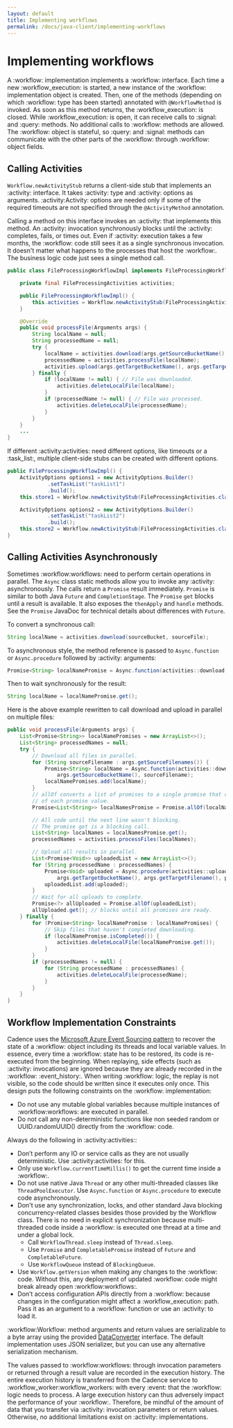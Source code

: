 ```yaml
---
layout: default
title: Implementing workflows
permalink: /docs/java-client/implementing-workflows
---
```


# Implementing workflows

A :workflow: implementation implements a :workflow: interface. Each time a new :workflow_execution: is started,
a new instance of the :workflow: implementation object is created. Then, one of the methods
(depending on which :workflow: type has been started) annotated with `@WorkflowMethod` is invoked. As soon as this method
returns, the :workflow_execution: is closed. While :workflow_execution: is open, it can receive calls to :signal: and :query: methods.
No additional calls to :workflow: methods are allowed. The :workflow: object is stateful, so :query: and :signal: methods
can communicate with the other parts of the :workflow: through :workflow: object fields.

## Calling Activities

`Workflow.newActivityStub` returns a client-side stub that implements an :activity: interface.
It takes :activity: type and :activity: options as arguments. :activity:Activity: options are needed only if some of the required
timeouts are not specified through the `@ActivityMethod` annotation.

Calling a method on this interface invokes an :activity: that implements this method.
An :activity: invocation synchronously blocks until the :activity: completes, fails, or times out. Even if :activity:
execution takes a few months, the :workflow: code still sees it as a single synchronous invocation.
It doesn't matter what happens to the processes that host the :workflow:. The business logic code
just sees a single method call.
```java
public class FileProcessingWorkflowImpl implements FileProcessingWorkflow {

    private final FileProcessingActivities activities;

    public FileProcessingWorkflowImpl() {
        this.activities = Workflow.newActivityStub(FileProcessingActivities.class);
    }

    @Override
    public void processFile(Arguments args) {
        String localName = null;
        String processedName = null;
        try {
            localName = activities.download(args.getSourceBucketName(), args.getSourceFilename());
            processedName = activities.processFile(localName);
            activities.upload(args.getTargetBucketName(), args.getTargetFilename(), processedName);
        } finally {
            if (localName != null) { // File was downloaded.
                activities.deleteLocalFile(localName);
            }
            if (processedName != null) { // File was processed.
                activities.deleteLocalFile(processedName);
            }
        }
    }
    ...
}
```
If different :activity:activities: need different options, like timeouts or a :task_list:, multiple client-side stubs can be created
with different options.

```java
public FileProcessingWorkflowImpl() {
    ActivityOptions options1 = new ActivityOptions.Builder()
             .setTaskList("taskList1")
             .build();
    this.store1 = Workflow.newActivityStub(FileProcessingActivities.class, options1);

    ActivityOptions options2 = new ActivityOptions.Builder()
             .setTaskList("taskList2")
             .build();
    this.store2 = Workflow.newActivityStub(FileProcessingActivities.class, options2);
}
```

## Calling Activities Asynchronously

Sometimes :workflow:workflows: need to perform certain operations in parallel.
The `Async` class static methods allow you to invoke any :activity: asynchronously. The calls return a `Promise` result immediately.
`Promise` is similar to both Java `Future` and `CompletionStage`. The `Promise` `get` blocks until a result is available.
It also exposes the `thenApply` and `handle` methods. See the `Promise` JavaDoc for technical details about differences with `Future`.

To convert a synchronous call:
```java
String localName = activities.download(sourceBucket, sourceFile);
```
To asynchronous style, the method reference is passed to `Async.function` or `Async.procedure`
followed by :activity: arguments:
```java
Promise<String> localNamePromise = Async.function(activities::download, sourceBucket, sourceFile);
```
Then to wait synchronously for the result:
```java
String localName = localNamePromise.get();
```
Here is the above example rewritten to call download and upload in parallel on multiple files:
```java
public void processFile(Arguments args) {
    List<Promise<String>> localNamePromises = new ArrayList<>();
    List<String> processedNames = null;
    try {
        // Download all files in parallel.
        for (String sourceFilename : args.getSourceFilenames()) {
            Promise<String> localName = Async.function(activities::download,
                args.getSourceBucketName(), sourceFilename);
            localNamePromises.add(localName);
        }
        // allOf converts a list of promises to a single promise that contains a list
        // of each promise value.
        Promise<List<String>> localNamesPromise = Promise.allOf(localNamePromises);

        // All code until the next line wasn't blocking.
        // The promise get is a blocking call.
        List<String> localNames = localNamesPromise.get();
        processedNames = activities.processFiles(localNames);

        // Upload all results in parallel.
        List<Promise<Void>> uploadedList = new ArrayList<>();
        for (String processedName : processedNames) {
            Promise<Void> uploaded = Async.procedure(activities::upload,
                args.getTargetBucketName(), args.getTargetFilename(), processedName);
            uploadedList.add(uploaded);
        }
        // Wait for all uploads to complete.
        Promise<?> allUploaded = Promise.allOf(uploadedList);
        allUploaded.get(); // blocks until all promises are ready.
    } finally {
        for (Promise<String> localNamePromise : localNamePromises) {
            // Skip files that haven't completed downloading.
            if (localNamePromise.isCompleted()) {
                activities.deleteLocalFile(localNamePromise.get());
            }
        }
        if (processedNames != null) {
            for (String processedName : processedNames) {
                activities.deleteLocalFile(processedName);
            }
        }
    }
}
```

## Workflow Implementation Constraints

Cadence uses the [Microsoft Azure Event Sourcing pattern](https://docs.microsoft.com/en-us/azure/architecture/patterns/event-sourcing) to recover
the state of a :workflow: object including its threads and local variable values.
In essence, every time a :workflow: state has to be restored, its code is re-executed from the beginning. When replaying, side
effects (such as :activity: invocations) are ignored because they are already recorded in the :workflow: :event_history:.
When writing :workflow: logic, the replay is not visible, so the code should be written since it executes only once.
This design puts the following constraints on the :workflow: implementation:

- Do not use any mutable global variables because multiple instances of :workflow:workflows: are executed in parallel.
- Do not call any non-deterministic functions like non seeded random or UUID.randomUUID() directly from the :workflow: code.

Always do the following in :activity:activities::
- Don’t perform any IO or service calls as they are not usually deterministic. Use :activity:activities: for this.
- Only use `Workflow.currentTimeMillis()` to get the current time inside a :workflow:.
- Do not use native Java `Thread` or any other multi-threaded classes like `ThreadPoolExecutor`. Use `Async.function` or `Async.procedure`
to execute code asynchronously.
- Don't use any synchronization, locks, and other standard Java blocking concurrency-related classes besides those provided
by the Workflow class. There is no need in explicit synchronization because multi-threaded code inside a :workflow: is
executed one thread at a time and under a global lock.
  - Call `WorkflowThread.sleep` instead of `Thread.sleep`.
  - Use `Promise` and `CompletablePromise` instead of `Future` and `CompletableFuture`.
  - Use `WorkflowQueue` instead of `BlockingQueue`.
- Use `Workflow.getVersion` when making any changes to the :workflow: code. Without this, any deployment of updated :workflow: code
might break already open :workflow:workflows:.
- Don’t access configuration APIs directly from a :workflow: because changes in the configuration might affect a :workflow_execution: path.
Pass it as an argument to a :workflow: function or use an :activity: to load it.

:workflow:Workflow: method arguments and return values are serializable to a byte array using the provided
[DataConverter](https://static.javadoc.io/com.uber.cadence/cadence-client/2.4.1/index.html?com/uber/cadence/converter/DataConverter.html)
interface. The default implementation uses JSON serializer, but you can use any alternative serialization mechanism.

The values passed to :workflow:workflows: through invocation parameters or returned through a result value are recorded in the execution history.
The entire execution history is transferred from the Cadence service to :workflow_worker:workflow_workers: with every :event: that the :workflow: logic needs to process.
A large execution history can thus adversely impact the performance of your :workflow:.
Therefore, be mindful of the amount of data that you transfer via :activity: invocation parameters or return values.
Otherwise, no additional limitations exist on :activity: implementations.
